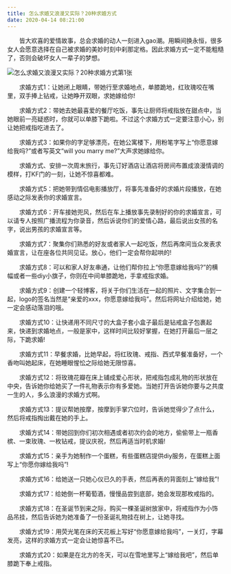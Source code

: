 ```yaml
---
title: 怎么求婚又浪漫又实际？20种求婚方式
date: 2020-04-14 08:21:00
---
```




　　皆大欢喜的爱情故事，总会求婚的动人一刻进入gao潮。用瞬间换永恒，很多女人会愿意选择在自己被求婚的美妙时刻中刹那定格。因此求婚方式一定不能粗糙了，否则会破坏女人一辈子的梦想。

![怎么求婚又浪漫又实际？20种求婚方式第1张](/img/b6c99b4cbdccba5cce2cff14635c6f9c.jpg)

　　求婚方式1：让她闭上眼睛，带她行至求婚地点，单膝跪地，红玫瑰咬在嘴里，双手捧上钻戒，让她睁开双眼，求她嫁给你!

　　求婚方式2：带她去她最喜爱的餐厅吃饭，事先让厨师将戒指放在甜点中，当她眼前一亮疑惑时，你就可以单膝下跪啦。不过这个求婚方式一定要注意小心，别让她把戒指吃进去了。

　　求婚方式3：如果你的字足够漂亮，在她公寓楼下，用粉笔字写上“你愿意嫁给我吗?”或者写英文“will you marry me?”大声求她嫁给你。

　　求婚方式、安排一次周末旅行，事先订好酒店让酒店将房间布置成浪漫情调的模样，打KF门的一刻，让她不惊喜都难。

　　求婚方式5：把她带到情侣电影播放厅，将事先准备好的求婚片段播放，在她感动之际发表你的求婚宣言。

　　求婚方式6：开车接她兜风，然后在车上播放事先录制好的你的求婚宣言，可以请专人按照广播流程为你录音，然后诉说你们的爱情心路，最后说出女孩的名字，说出男孩的求婚宣言等。

　　求婚方式7：聚集你们熟悉的好友或者家人一起吃饭，然后再席间当众发表求婚宣言，让在座各位共同见证。放心，他们一定会帮你起哄的!

　　求婚方式8：可以和家人好友串通，让他们帮你拉上“你愿意嫁给我吗?”的横幅或者一些diy小旗子，你则在中间单膝跪地，手拿戒指求婚。

　　求婚方式9：创建一个轻博客，将关于你们生活在一起的照片、文字集合到一起，logo的签名当然是“亲爱的xxx，你愿意嫁给我吗”。然后将网址介绍给她，她一定会感动落泪的哦。

　　求婚方式10：让快递用不同尺寸的大盒子套小盒子最后是钻戒盒子包裹起来，快递到求婚地点，一般是家中，这样时间比较好掌握，在她打开最后一层之际，下跪求婚!

　　求婚方式11：早餐求婚，比她早起，将红玫瑰、戒指、西式早餐准备好，一个香吻叫她起床，在她睡眼惺忪之际给她无限惊喜。

　　求婚方式12：将玫瑰花瓣在床上铺成爱心形状，把戒指包成礼物的形状放在中央，告诉她你给她买了一件礼物表示你有多爱她。当她打开告诉她你要与之共度一生的人，多么浪漫的求婚方式啊。

　　求婚方式13：提议帮她按摩，按摩到手掌穴位时，告诉她觉得少了点什么，然后将戒指掏出戴在她的手上。

　　求婚方式14：带她回到你们初次相遇或者初次约会的地方，偷偷带上一瓶香槟、一束玫瑰、一枚钻戒，提议庆祝，然后再适当时机求婚!

　　求婚方式15：亲手为她制作一个蛋糕，有些蛋糕店提供diy服务，在蛋糕上面写上“你愿你嫁给我吗”!

　　求婚方式16：给她送一只她心仪已久的手表，然后再表的背面刻上“嫁给我”!

　　求婚方式17：给她倒一杯葡萄酒，慢慢品尝到底部，她会发现那枚戒指的。

　　求婚方式18：在圣诞节到来之际，购买一棵圣诞树放家中，将戒指作为小饰品吊挂，然后告诉她为她准备了一份圣诞礼物挂在树上，让她寻找。

　　求婚方式19：用荧光笔在床的天花板上写好“你愿意嫁给我吗”，一关灯，字幕发亮，这样的求婚方式一定会让她惊喜不已。

　　求婚方式20：如果是在北方的冬天，可以在雪地里写上“嫁给我吧”，然后单膝跪下奉上戒指。